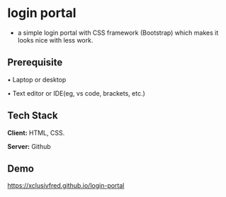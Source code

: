 # login portal
- a simple login portal with  CSS framework (Bootstrap) which makes it looks nice with less work.

## Prerequisite

• Laptop or desktop

• Text editor or IDE(eg, vs code, brackets, etc.)

## Tech Stack

**Client:** HTML, CSS.

**Server:** Github
## Demo

https://xclusivfred.github.io/login-portal
